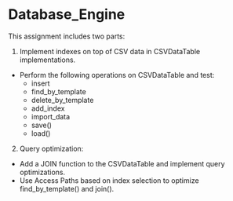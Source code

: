 # Database_Engine

This assignment includes two parts:
1. Implement indexes on top of CSV data in CSVDataTable implementations.
- Perform the following operations on CSVDataTable and test:
	- insert
	- find_by_template
	- delete_by_template
	- add_index
	- import_data
	- save()
	- load()
2. Query optimization:
- Add a JOIN function to the CSVDataTable and implement query optimizations.
- Use Access Paths based on index selection to optimize find_by_template() and join().